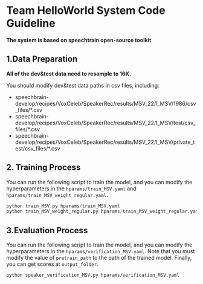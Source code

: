 # Team HelloWorld System Code Guideline

**The system is based on speechtrain open-source toolkit**

## 1.Data Preparation

**All of the dev&test data need to resample to 16K.**

You should modify dev&test data paths in csv files, including:

- speechbrain-develop/recipes/VoxCeleb/SpeakerRec/results/MSV_22/I_MSV/1986/csv_files/*.csv
- speechbrain-develop/recipes/VoxCeleb/SpeakerRec/results/MSV_22/I_MSV/test/csv_files/*.csv
- speechbrain-develop/recipes/VoxCeleb/SpeakerRec/results/MSV_22/I_MSV/private_test/csv_files/*.csv

## 2. Training Process

You can run the following script to train the model, and you can modify the hyperparameters in the `hparams/train_MSV.yaml` and `hparams/train_MSV_weight_regular.yaml`.

````python
python train_MSV.py hparams/train_MSV.yaml
python train_MSV_weight_regular.py hparams/train_MSV_weight_regular.yaml
````

## 3.Evaluation Process

You can run the following script to train the model, and you can modify the hyperparameters in the `hparams/verification_MSV.yaml`. Note that you must modify the value of `pretrain_path` to the path of the trained model. Finally, you can get scores at `output_folder`.

```
python speaker_verification_MSV.py hparams/verification_MSV.yaml
```
